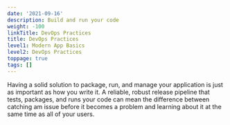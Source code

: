 ```yaml
---
date: '2021-09-16'
description: Build and run your code
weight: -100
linkTitle: DevOps Practices
title: DevOps Practices
level1: Modern App Basics
level2: DevOps Practices
toppage: true
tags: []
---
```


Having a solid solution to package, run, and manage your application is just as important as how you write it. A reliable, robust release pipeline that tests, packages, and runs your code can mean the difference between catching am issue before it becomes a problem and learning about it at the same time as all of your users.